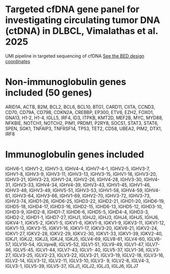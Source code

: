 # Targeted cfDNA gene panel for investigating circulating tumor DNA (ctDNA) in DLBCL, Vimalathas et al. 2025
UMI pipeline in targeted sequencing of cfDNA
[See the BED design coordinates](Probes_merged_ok_OUH_Bcell_clonality_v1_1X_TE-94124764_hg38.bed)


# Non-immunoglobulin genes included (50 genes)
ARID1A,
ACTB,
B2M,
BCL2,
BCL6,
BCL10,
BTG1,
CARD11,
CIITA,
CCND3,
CD70,
CD79A,
CD79B,
CDKN2A,
CREBBP,
EP300,
ETV6,
EZH2,
FOXO1,
GNA13,
H1-2,
H1-4,
IGLL5,
IRF4,
ID3,
ITPKB,
KMT2D,
MEF2B,
MYC,
MYD88,
NFKBIE,
NOTCH1,
NOTCH2,
PIM1,
PRDM1,
P2RY8,
SOCS1,
STAT3,
STAT6,
SPEN,
SGK1,
TNFAIP3,
TNFRSF14,
TP53,
TET2,
CD58,
UBEA2,
PIM2,
DTX1,
IRF8

# Immunoglobulin genes included
IGHV6-1, IGHV1-2, IGHV1-3, IGHV4-4, IGHV7-4-1, IGHV2-5, IGHV3-7, IGHV1-8, IGHV3-9, IGHV3-11, IGHV3-13, IGHV3-15, IGHV1-18, IGHV3-20, IGHV3-21, IGHV3-23, IGHV1-24, IGHV2-26, IGHV4-28, IGHV3-30, IGHV4-31, IGHV3-33, IGHV4-34, IGHV4-39, IGHV3-43, IGHV1-45, IGHV1-46, IGHV3-48, IGHV3-49, IGHV5-51, IGHV3-53, IGHV1-58, IGHV4-59, IGHV4-61, IGHV3-64, IGHV3-66, IGHV1-69, IGHV2-70, IGHV3-72, IGHV3-73, IGHV3-74, IGHD1-26, IGHD6-25, IGHD3-22, IGHD2-21, IGHD1-20, IGHD6-19, IGHD5-18, IGHD4-17, IGHD3-16, IGHD2-15, IGHD6-13, IGHD5-12, IGHD3-10, IGHD3-9, IGHD2-8, IGHD1-7, IGHD6-6, IGHD5-5, IGHD4-4, IGHD3-3, IGHD2-2, IGHD1-1, IGHD7-27, IGHJ1, IGHJ2, IGHJ3, IGHJ4, IGHJ5, IGHJ6,
IGKV4-1, IGKV5-2, IGKV1-5, IGKV1-6, IGKV1-8, IGKV1-9, IGKV3-11, IGKV1-12, IGKV1-13, IGKV3-15, IGKV1-16, IGKV1-17, IGKV3-20, IGKV6-21, IGKV2-24, IGKV1-27, IGKV2-28, IGKV2-29, IGKV2-30, IGKV1-33, IGKV1-39, IGKV2-40, IGKJ1, IGKJ2, IGKJ3, IGKJ4, IGKJ5,
IGLV4-69, IGLV8-61, IGLV4-60, IGLV6-57, IGLV10-54, IGLVpreB, IGLV5-52, IGLV1-51, IGLV9-49, IGLV1-47, IGLV7-46, IGLV5-45, IGLV1-44, IGLV7-43, IGLV1- 40, IGLV5-37, IGLV1-36, IGLV3-27, IGLV3-25, IGLV2-23, IGLV3-22, IGLV3-21, IGLV3-19, IGLV2-18, IGLV3-16, IGLV2-14, IGLV3-12, IGLV2-11, IGLV3-10, IGLV3- 9, IGLV2-8, IGLV4-3, IGLV3-1, IGLV5-39, IGLV5-37, IGLJ1, IGLJ2, IGLJ3, IGLJ6, IGLJ7
